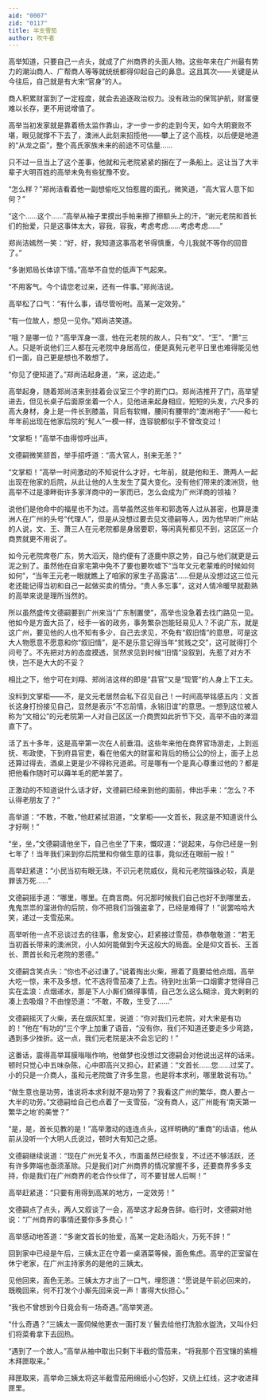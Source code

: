 ```yaml
---
aid: "0007"
zid: "0117"
title: 半支雪茄
author: 吹牛者
---
```


高举知道，只要自己一点头，就成了广州商界的头面人物。这些年来在广州最有势力的潮汕商人、广帮商人等等就统统都得仰起自己的鼻息。这且其次――关键是从今往后，自己就是有大宋“官身”的人。

商人积累财富到了一定程度，就会去追逐政治权力。没有政治的保驾护航，财富便难以长存，更不用说增值了。

高举当初发家就是靠着杨太监作靠山，才一步一步的走到今天，如今大明衰败不堪，眼见就撑不下去了，澳洲人此刻来招揽他――攀上了这个高枝，以后便是地道的“从龙之臣”，整个高氏家族未来的前途不可估量……

只不过一旦当上了这个差事，他就和元老院紧紧的捆在了一条船上。这让当了大半辈子大明百姓的高举未免有些犹豫不安。

“怎么样？”郑尚洁看着他一副想偷吃又怕惹腥的面孔，微笑道，“高大官人意下如何？”

“这个……这个……”高举从袖子里摸出手帕来擦了擦额头上的汗，“谢元老院和首长们的抬爱，只是这事体太大，容我，容我，考虑考虑……考虑考虑……”

郑尚洁嫣然一笑：“好，好，我知道这事高老爷得慎重，今儿我就不等你的回音了。”

“多谢郑局长体谅下情。”高举不自觉的低声下气起来。

“不用客气。今个请您老过来，还有一件事。”郑尚洁说。

高举松了口气：“有什么事，请尽管吩咐。高某一定效劳。”

“有一位故人，想见一见你。”郑尚洁笑道。

“哦？是哪一位？”高举浑身一凛，他在元老院的故人，只有“文”、“王”、“萧”三人。只是听说他们三人都在元老院中身居高位，便是真髡元老平日里也难得能见他们一面，自己更是想也不敢想了。

“你见了便知道了。”郑尚洁起身道，“来，这边走。”

高举起身，随着郑尚洁来到挂着会议室三个字的房门口。郑尚洁推开了门，高举望进去，但见长桌子后面原坐着一个人，见他进来起身相应，短短的头发，六尺多的高大身材，身上是一件长到膝盖，背后有软帽，腰间有腰带的“澳洲袍子”――和七年年前出现在他家后院的“髡人”一模一样，连容貌都似乎不曾改变过！

“文掌柜！”高举不由得惊呼出声。

文德嗣微笑颔首，举手招呼道：“高大官人，别来无恙？”

“文掌柜！”高举一时间激动的不知说什么才好，七年前，就是他和王、萧两人一起出现在他家的后院，从此让他的人生发生了莫大变化。没有他们带来的澳洲货，他高举不过是濠畔街许多家洋商中的一家而已，怎么会成为广州洋商的领袖？

说他们是他命中的福星也不为过。高举虽然这些年和郭逸等人过从甚密，也算是澳洲人在广州的头号“代理人”，但是从没想过要去见文德嗣等人，因为他早听广州站的人说，文、王、萧三人在元老院都是身居要职，等闲真髡都见不到，这区区一介商贾就更不用说了。

如今元老院席卷广东，势大滔天，隐约便有了逐鹿中原之势，自己与他们就更是云泥之别了。虽然他在自家宅第中免不了要也要吹嘘下“当年文元老蒙难的时候如何如何”，“当年王元老一眼就瞧上了咱家的家生子高露洁”……但是从没想过这三位元老还能记得当初和自己一起做买卖的情分。“贵人多忘事”，这对人情冷暖早就勘熟的高举来说是理所当然的。

所以虽然盛传文德嗣要到广州来当“广东制置使”，高举也没急着去找门路见一见。他如今是方面大员了，经手一省的政务，事务繁杂岂能轻易见人？不说广东，就是这广州，要见他的人也不知有多少，自己去求见，不免有“叙旧情”的意思，可是这大人物愿意不愿意和你“叙旧情”，是不是乐意记得当年“贫贱之交”，这可就得打个问号了。不先把对方的态度摸透，贸然求见到时候“旧情”没叙到，先惹了对方不快，岂不是大大的不妥？

相比之下，他宁可在刘翔、郑尚洁这样的即是“县官”又是“现管”的人身上下工夫。

没料到文掌柜――不，是文元老居然会私下召见自己！一时间高举铭感五内：文首长这身打扮接见自己，显然是表示“不忘前情，永铭旧谊”的意思。一想到这位被人称为“文相公”的元老院第一人对自己区区一介商贾如此折节下交，高举不由的涕泪直下了。

活了五十多年，这是高举第一次在人前垂泪。这些年来他在商界官场游走，上到巡抚、布政使，下到府县官吏，看在他偌大的财富和背后的杨公公的份上，面子上总还算过得去，酒桌上更是少不得称兄道弟。可是哪有一个是真心尊重过他的？都是把他看作随时可以薅羊毛的肥羊罢了。

正激动的不知道说什么话才好，文德嗣已经来到他的面前，伸出手来：“怎么？不认得老朋友了？”

高举道：“不敢，不敢，”他赶紧拭泪道，“文掌柜――文首长，我这是不知道说什么才好啊！”

“坐，坐，”文德嗣请他坐下，自己也坐了下来，慨叹道：“说起来，与你已经是一别七年了！当年我们来到你后院里和你做生意的往事，竟似还在眼前一般！”

高举赶紧道：“小民当初有眼无珠，不识元老院威仪，竟和元老院锱铢必较，真是罪该万死……”

文德嗣摇手道：“哪里，哪里。在商言商。何况那时候我们自己也好不到哪里去，鬼鬼祟祟的溜进你的后院，你不把我们当强盗拿了，已经是难得了！”说罢哈哈大笑，递过一支雪茄来。

高举听他一点不忌谈过去的往事，愈发安心，赶紧接过雪茄，恭恭敬敬道：“若无当初首长带来的澳洲货，小人如何能做到今天这般大的局面。全是仰文首长、王首长、萧首长和元老院的恩德。”

文德嗣含笑点头：“你也不必过谦了。”说着掏出火柴，擦着了竟要给他点烟，高举大吃一惊，来不及多想，忙不迭将雪茄凑了上去。待到吐出第一口烟雾才觉得自己实在孟浪：点烟递水，那是下人小厮们做得事情，自己怎么这么糊涂，竟大剌剌的凑上去吸烟？不由惶恐道：“不敢，不敢，生受了……”

文德嗣摇灭了火柴，丢在烟灰缸里，说道：“你对我们元老院，对大宋是有功的！”他在“有功的”三个字上加重了语音，“没有你，我们不知道还要走多少弯路，遇到多少挫折。这一点，我们元老院是决不会忘记的！”

这番话，震得高举耳膜嗡嗡作响，他做梦也没想过文德嗣会对他说出这样的话来。顿时只觉心中五味杂陈，心中即高兴又担心，赶紧道：“文首长……您……过奖了。小的只是一介商人，虽和元老院做了许多生意，也是将本求利，哪里敢说有功。”

“做生意也是功劳，谁说将本求利就不是功劳了？我看这广州的繁华，商人要占一大半的功劳。”文德嗣给自己也点着了一支雪茄，“没有商人，这广州能有‘南天第一繁华之地’的美誉？”

“是，是，首长见教的是！”高举激动的连连点头，这样明确的“重商”的话语，他从前从没听一个大明人氏说过，顿时大有知己之感。

文德嗣继续说道：“现在广州光复不久，市面虽然已经恢复，不过还不够活跃，还有许多弊端也亟须革除。只是我们对广州商界的情况掌握不多，还要商界多多支持，你是我们在广州商界的老合作伙伴了，可不要甘居人后啊！”

高举赶紧道：“只要有用得到高某的地方，一定效劳！”

文德嗣点了点头，两人又叙谈了一会，高举这才起身告辞。临行时，文德嗣对他说：“广州商界的事情还要你多多费心！”

高举感动地答道：“多谢文首长的抬爱，高某一定赴汤蹈火，万死不辞！”

回到家中已经是午后，三姨太正在守着一桌酒菜等候，面色焦虑。高举的正室留在休宁老家，在广州主持家务的是他的三姨太。

见他回来，面色无恙。三姨太方才出了一口气，埋怨道：“愿说是午前必回来的，既晚回来，何不打发个小厮先回来说一声！害得大伙担心。”

“我也不曾想到今日竟会有一场奇遇。”高举笑道。

“什么奇遇？”三姨太一面伺候他更衣一面打发丫鬟去给他打洗脸水盥洗，又叫仆妇们将菜肴拿下去回热。

“遇到了一个故人。”高举从袖中取出只剩下半截的雪茄来，“将我那个百宝镶的紫檀木拜匣取来。”

拜匣取来，高举命三姨太将这半截雪茄用绵纸小心包好，又绕上红线，这才收进拜匣里。

